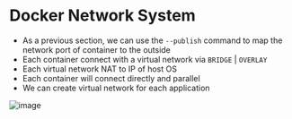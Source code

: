 # Docker Network System
 
 - As a previous section, we can use the `--publish` command to map the network port of container to the outside
 - Each container connect with a virtual network via `BRIDGE` | `OVERLAY`
 - Each virtual network NAT to IP of host OS
 - Each container will connect directly and parallel
 - We can create virtual network for each application

![image](https://github.com/lcaohoanq/Docker-Issues/assets/136492579/637ac6c6-f1e2-4c84-bbc1-80b75c1e61d8)
